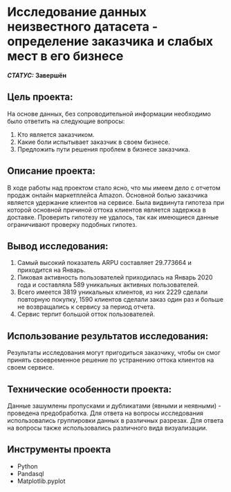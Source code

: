 # Исследование данных неизвестного датасета - определение заказчика и слабых мест в его бизнесе


***СТАТУС:*** **Завершён**


## Цель проекта:

На основе данных, без сопроводительной информации необходимо было ответить на следующие вопросы:
1. Кто является заказчиком.
2. Какие боли испытывает заказчик в своем бизнесе.
3. Предложить пути решения проблем в бизнесе заказчика.


## Описание проекта:

В ходе работы над проектом стало ясно, что мы имеем дело с отчетом продаж онлайн маркетплейса Amazon. Основной болью заказчика является удержание клиентов на сервисе. Была видвинута гипотеза при которой основной причиной оттока клиентов является задержка в доставке. Проверить гипотезу не удалось, так как имеющиеся данные ограничивают проверку подобных гипотез.


## Вывод исследования:

1. Самый высокий показатель ARPU составляет 29.773664 и приходится на Январь.
2. Пиковая активность пользователей приходилась на Январь 2020 года и составляла 589 уникальных активных пользователей.
3. Всего имеется 3819 уникальных клиентов, из них 2229 сделали повторную покупку, 1590 клиентов сделали заказ один раз и больше не возвращались к сервису за период отчета.
4. Сервис терпит большой отток пользователей.


## Использование результатов исследования:

Результаты исследования могут пригодиться заказчику, чтобы он смог принять своевременное решение по устранению оттока клиентов на своем сервисе.


## Технические особенности проекта:

Данные зашумлены пропусками и дубликатами (явными и неявными) - проведена предобработка.
Для ответа на вопросы исследования использовались группировки данных в различных разрезах.
Для ответа на вопросы также использовались различного вида визуализации.


## Инструменты проекта

- Python
- Pandasql
- Matplotlib.pyplot
